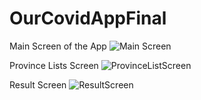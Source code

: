 # OurCovidAppFinal

Main Screen of the App
![Main Screen](https://github.com/jig-josh/OurCovidAppFinal/assets/56236307/6512708a-6aff-4682-80ad-c9de80a2888d)

Province Lists Screen 
![ProvinceListScreen](https://github.com/jig-josh/OurCovidAppFinal/assets/56236307/d7938d90-48ec-4e17-b3a3-841ab69f1256)

Result Screen
![ResultScreen](https://github.com/jig-josh/OurCovidAppFinal/assets/56236307/1d9c104e-bb64-45e7-8261-a1b4ad9db354)
